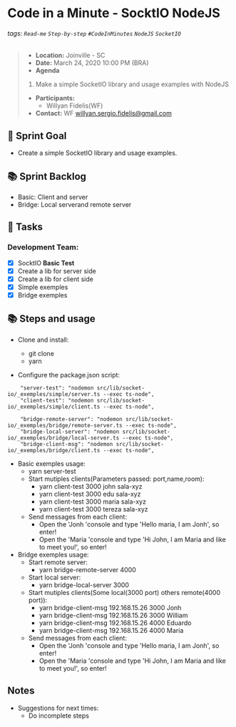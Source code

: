 <!-- 
More info about markdown:
https://hackmd.io/
https://guides.github.com/features/mastering-markdown/
 -->
Code in a Minute - SocktIO NodeJS
===

###### tags: `Read-me` `Step-by-step` `#CodeInMinutes` `NodeJS` `SocketIO`

> - **Location:** Joinville - SC
> - **Date:** March 24, 2020 10:00 PM (BRA)
> - **Agenda**
> 1. Make a simple SocketIO library and usage examples with NodeJS
> 
> - **Participants:**
>     - Willyan Fidelis(WF)
> - **Contact:** WF <willyan.sergio.fidelis@gmail.com>



:dart: Sprint Goal
---
- Create a simple SocketIO library and usage examples.

:books: Sprint Backlog
---
- Basic: Client and server
- Bridge: Local serverand remote server


:closed_book: Tasks
--

### Development Team:
- [x] SocktIO **Basic Test**
- [x] Create a lib for server side
- [x] Create a lib for client side
- [x] Simple exemples
- [x] Bridge exemples

:books: Steps and usage
---

- Clone and install:
    - git clone 
    - yarn
    
- Configure the package.json script:

```
    "server-test": "nodemon src/lib/socket-io/_exemples/simple/server.ts --exec ts-node",
    "client-test": "nodemon src/lib/socket-io/_exemples/simple/client.ts --exec ts-node",

    "bridge-remote-server": "nodemon src/lib/socket-io/_exemples/bridge/remote-server.ts --exec ts-node",
    "bridge-local-server": "nodemon src/lib/socket-io/_exemples/bridge/local-server.ts --exec ts-node",
    "bridge-client-msg": "nodemon src/lib/socket-io/_exemples/bridge/client.ts --exec ts-node",
```
    
- Basic exemples usage:
    - yarn server-test
    - Start mutiples clients(Parameters passed: port,name,room):
        - yarn client-test 3000 john sala-xyz
        - yarn client-test 3000 edu sala-xyz
        - yarn client-test 3000 maria sala-xyz
        - yarn client-test 3000 tereza sala-xyz
    - Send messages from each client:
        - Open  the 'Jonh 'console and type 'Hello maria, I am Jonh', so enter!
        - Open  the 'Maria 'console and type 'Hi John, I am Maria and like to meet you!', so enter!
- Bridge exemples usage:
    - Start remote server:
        - yarn bridge-remote-server 4000
    - Start local server:
        - yarn bridge-local-server 3000
    - Start mutiples clients(Some local(3000 port) others remote(4000 port)):
        - yarn bridge-client-msg 192.168.15.26 3000 Jonh
        - yarn bridge-client-msg 192.168.15.26 3000 William
        - yarn bridge-client-msg 192.168.15.26 4000 Eduardo
        - yarn bridge-client-msg 192.168.15.26 4000 Maria
    - Send messages from each client:
        - Open  the 'Jonh 'console and type 'Hello maria, I am Jonh', so enter!
        - Open  the 'Maria 'console and type 'Hi John, I am Maria and like to meet you!', so enter!

## Notes 
- Suggestions for next times:
    - Do incomplete steps
